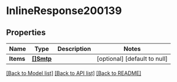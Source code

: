 # InlineResponse200139

## Properties
Name | Type | Description | Notes
------------ | ------------- | ------------- | -------------
**Items** | [**[]Smtp**](SMTP.md) |  | [optional] [default to null]

[[Back to Model list]](../README.md#documentation-for-models) [[Back to API list]](../README.md#documentation-for-api-endpoints) [[Back to README]](../README.md)

